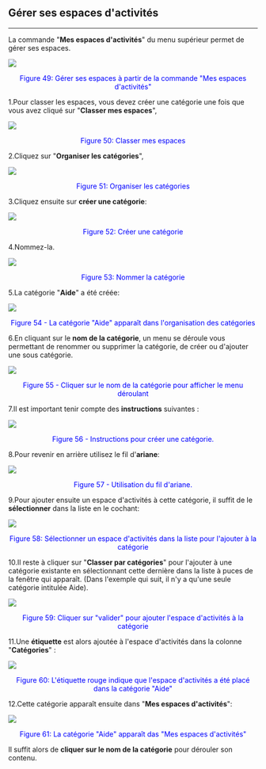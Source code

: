 ## Gérer ses espaces d'activités

---


La commande "**Mes espaces d'activités**" du menu supérieur permet de gérer ses espaces.

![](images/fig49.png)

<p style ="text-align: center; color: blue">Figure 49: Gérer ses espaces à partir de la commande "Mes espaces d'activités"</p>


1.Pour classer les espaces, vous devez créer une catégorie une fois que vous avez cliqué sur "**Classer mes espaces**",

![](images/fig50.png)

<p style ="text-align: center; color: blue">Figure 50: Classer mes espaces</p>


2.Cliquez sur "**Organiser les catégories**",

![](images/fig51.png)

<p style ="text-align: center; color: blue">Figure 51: Organiser les catégories</p>


3.Cliquez ensuite sur **créer une catégorie**:

![](images/fig52.png)

<p style ="text-align: center; color: blue">Figure 52: Créer une catégorie</p>


4.Nommez-la.

![](images/fig53.png)

<p style ="text-align: center; color: blue">Figure 53: Nommer la catégorie</p>


5.La catégorie "**Aide**" a été créée:

![](images/fig54.png)

<p style ="text-align: center; color: blue">Figure 54 - La catégorie "Aide" apparaît dans l'organisation des catégories</p>


6.En cliquant sur le **nom de la catégorie**, un menu se déroule vous permettant de renommer ou supprimer la catégorie, de créer ou d'ajouter une sous catégorie.

![](images/fig55.png)

<p style ="text-align: center; color: blue">Figure 55 - Cliquer sur le nom de la catégorie pour afficher le menu déroulant</p>


7.Il est important tenir compte des **instructions** suivantes :

![](images/fig56.png)

<p style ="text-align: center; color: blue">Figure 56 - Instructions pour créer une catégorie.</p>

8.Pour revenir en arrière utilisez le fil d'**ariane**:

![](images/fig57.png)

<p style ="text-align: center; color: blue">Figure 57 - Utilisation du fil d'ariane.</p>

9.Pour ajouter ensuite un espace d'activités à cette catégorie, il suffit de le **sélectionner** dans la liste en le cochant:

![](images/fig58.png)

<p style ="text-align: center; color: blue">Figure 58: Sélectionner un espace d'activités dans la liste pour l'ajouter à la catégorie</p>


10.Il reste à cliquer sur "**Classer par catégories**" pour l'ajouter à une catégorie existante en sélectionnant cette dernière dans la liste à puces de la fenêtre qui apparaît. (Dans l'exemple qui suit, il n'y a qu'une seule catégorie intitulée Aide).

![](images/fig59.png)

<p style ="text-align: center; color: blue">Figure 59: Cliquer sur "valider" pour ajouter l'espace d'activités à la catégorie</p>


11.Une **étiquette** est alors ajoutée à l'espace d'activités dans la colonne "**Catégories**" :

![](images/fig60.png)

<p style ="text-align: center; color: blue">Figure 60: L'étiquette rouge indique que l'espace d'activités a été placé dans la catégorie "Aide"</p>


12.Cette catégorie apparaît ensuite dans "**Mes espaces d'activités**":

![](images/fig61.png)

<p style ="text-align: center; color: blue">Figure 61: La catégorie "Aide" apparaît das "Mes espaces d'activités"</p>

Il suffit alors de **cliquer sur le nom de la catégorie** pour dérouler son contenu.
